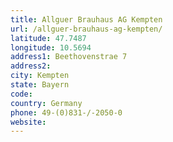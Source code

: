 ```yaml
---
title: Allguer Brauhaus AG Kempten
url: /allguer-brauhaus-ag-kempten/
latitude: 47.7487
longitude: 10.5694
address1: Beethovenstrae 7
address2: 
city: Kempten
state: Bayern
code: 
country: Germany
phone: 49-(0)831-/-2050-0
website: 
---
```


